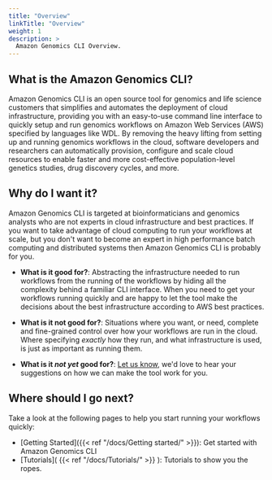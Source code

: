 ```yaml
---
title: "Overview"
linkTitle: "Overview"
weight: 1
description: >
  Amazon Genomics CLI Overview.
---
```


## What is the Amazon Genomics CLI?

Amazon Genomics CLI is an open source tool for genomics and life science customers that simplifies and automates the 
deployment of cloud infrastructure, providing you with an easy-to-use command line interface to quickly setup and run 
genomics workflows on Amazon Web Services (AWS) specified by languages like WDL. By removing the heavy lifting from 
setting up and running genomics workflows in the cloud, software developers and researchers can automatically provision, 
configure and scale cloud resources to enable faster and more cost-effective population-level genetics studies, drug 
discovery cycles, and more.

## Why do I want it?

Amazon Genomics CLI is targeted at bioinformaticians and genomics analysts who are not experts in cloud infrastructure
and best practices. If you want to take advantage of cloud computing to run your workflows at scale, but you don't want
to become an expert in high performance batch computing and distributed systems then Amazon Genomics CLI is probably
for you.

* **What is it good for?**: Abstracting the infrastructure needed to run workflows from the running of the workflows by hiding all the complexity behind a familiar CLI interface. When you need to get your workflows running quickly and are happy to let the tool make the decisions about the best infrastructure according to AWS best practices.

* **What is it not good for?**: Situations where you want, or need, complete and fine-grained control over how your workflows are run in the cloud. Where specifying *exactly* how they run, and what infrastructure is used, is just as important as running them.

* **What is it *not yet* good for?**: [Let us know](https://github.com/aws/amazon-genomics-cli/issues/new/choose), we'd love to hear your suggestions on how we can make the tool work for you.

## Where should I go next?

Take a look at the following pages to help you start running your workflows quickly:

* [Getting Started]({{< ref "/docs/Getting started/" >}}): Get started with Amazon Genomics CLI
* [Tutorials]( {{< ref "/docs/Tutorials/" >}} ): Tutorials to show you the ropes.

